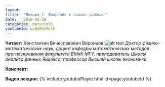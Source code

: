 ```yaml
---
layout: 
title:  "Лекция 1. Введение в анализ данных."
date:   2018-02-28
categories: materials 
youtubeId: qLBkB4sMztk
---
```



**Читает:** Константин Вячеславович Воронцов
![alt text](https://github.com/appdatascience/appdatascience.github.io/blob/master/materials/_posts/images/Vorontsov.png)
*Доктор физико-математических наук, доцент кафедры математических методов прогнозирования факультета ВМиК МГУ, преподаватель Школы анализа данных Яндекса, профессор Высшей школы экономики.*

**Конспект:**

**Видео лекции:**
{% include youtubePlayer.html id=page.youtubeId %}